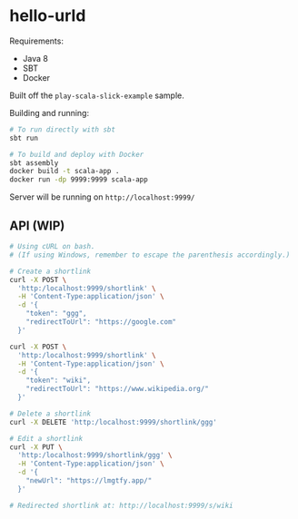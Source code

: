 # hello-urld

Requirements:
- Java 8 
- SBT 
- Docker

Built off the `play-scala-slick-example` sample.

Building and running:

```sh
# To run directly with sbt
sbt run

# To build and deploy with Docker
sbt assembly
docker build -t scala-app .
docker run -dp 9999:9999 scala-app
```

Server will be running on `http://localhost:9999/`

## API (WIP)

```sh
# Using cURL on bash.
# (If using Windows, remember to escape the parenthesis accordingly.)

# Create a shortlink
curl -X POST \
  'http:/localhost:9999/shortlink' \
  -H 'Content-Type:application/json' \
  -d '{
    "token": "ggg",
    "redirectToUrl": "https://google.com"
  }'

curl -X POST \
  'http:/localhost:9999/shortlink' \
  -H 'Content-Type:application/json' \
  -d '{
    "token": "wiki",
    "redirectToUrl": "https://www.wikipedia.org/"
  }'

# Delete a shortlink
curl -X DELETE 'http:/localhost:9999/shortlink/ggg'

# Edit a shortlink
curl -X PUT \
  'http:/localhost:9999/shortlink/ggg' \
  -H 'Content-Type:application/json' \
  -d '{
    "newUrl": "https://lmgtfy.app/"
  }'

# Redirected shortlink at: http://localhost:9999/s/wiki
```